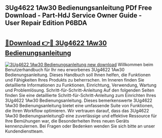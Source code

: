 ## 3Ug4622 1Aw30 Bedienungsanleitung PDf Free Download - Part-HdJ Service Owner Guide - User Repair Edition P6BDA

# <h2><a href="http://df2rj5.blite.top/?on=3Ug4622+1Aw30+Bedienungsanleitung">🔗Download 👉🔴 3Ug4622 1Aw30 Bedienungsanleitung</a></h2>

[![3Ug4622 1Aw30 Bedienungsanleitung new download](https://i.imgur.com/lujVjoI.png)](http://df2rj5.blite.top/?on=3Ug4622+1Aw30+Bedienungsanleitung)
Willkommen beim Benutzerhandbuch für Ihr neu erworbenes 3Ug4622 1Aw30 Bedienungsanleitung. Dieses Handbuch soll Ihnen helfen, die Funktionen und Fähigkeiten Ihres Produkts zu beherrschen. Im Inneren finden Sie detaillierte Informationen zu Funktionen, Einrichtung, Verwendung, Wartung und Problemlösung. Schritt-für-Schritt-Anleitung Auf den folgenden Seiten finden Sie eine detaillierte Schritt-für-Schritt-Anleitung zum Einrichten Ihres 3Ug4622 1Aw30 Bedienungsanleitung. Dieses bemerkenswerte 3Ug4622 1Aw30 Bedienungsanleitung bietet eine umfassende Suite von Funktionen, die Ihren Workflow optimieren. Wir vertrauen darauf, dass das 3Ug4622 1Aw30 BedienungsanleitungD eine zuverlässige und effektive Ressource für Ihre Bemühungen war, die Besonderheiten Ihres neuen Geräts kennenzulernen. Bei Fragen oder Bedenken wenden Sie sich bitte an unser Kundendienstteam.
